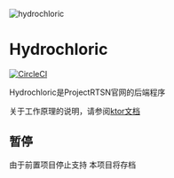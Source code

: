 ![hydrochloric](https://user-images.githubusercontent.com/89010475/202866747-b92a74b0-9cb4-4030-aa3f-fbc9af5fb4b4.png)
# Hydrochloric
[![CircleCI](https://dl.circleci.com/status-badge/img/gh/ProjectRTSN/hydrochloric/tree/ktor.svg?style=svg&circle-token=2b1cefe99bfc87e305dd15e47be8c1fd4fc61193)](https://dl.circleci.com/status-badge/redirect/gh/ProjectRTSN/hydrochloric/tree/ktor)

Hydrochloric是ProjectRTSN官网的后端程序

关于工作原理的说明，请参阅[ktor文档](https://ktor.io)

## 暂停
由于前置项目停止支持 本项目将存档
